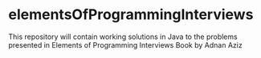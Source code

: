 # elementsOfProgrammingInterviews
This repository will contain working solutions in Java to the problems presented in Elements of Programming Interviews Book by Adnan Aziz
